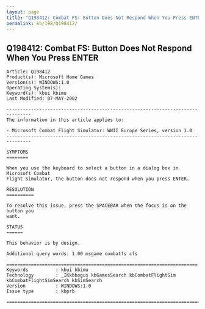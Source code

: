 ```yaml
---
layout: page
title: "Q198412: Combat FS: Button Does Not Respond When You Press ENTER"
permalink: kb/198/Q198412/
---
```


## Q198412: Combat FS: Button Does Not Respond When You Press ENTER

	Article: Q198412
	Product(s): Microsoft Home Games
	Version(s): WINDOWS:1.0
	Operating System(s): 
	Keyword(s): kbui kbimu
	Last Modified: 07-MAY-2002
	
	-------------------------------------------------------------------------------
	The information in this article applies to:
	
	- Microsoft Combat Flight Simulator: WWII Europe Series, version 1.0 
	-------------------------------------------------------------------------------
	
	SYMPTOMS
	========
	
	When you use the keyboard to select a button in a dialog box in Microsoft Combat
	Flight Simulator, the button does not respond when you press ENTER.
	
	RESOLUTION
	==========
	
	To resolve this issue, press the SPACEBAR when the focus is on the button you
	want.
	
	STATUS
	======
	
	This behavior is by design.
	
	Additional query words: 1.00 msgame combatfs cfs
	
	======================================================================
	Keywords          : kbui kbimu 
	Technology        : _IKkbbogus kbGamesSearch kbCombatFlightSim kbCombatFlightSimSearch kbSimSearch
	Version           : WINDOWS:1.0
	Issue type        : kbprb
	
	=============================================================================
	
